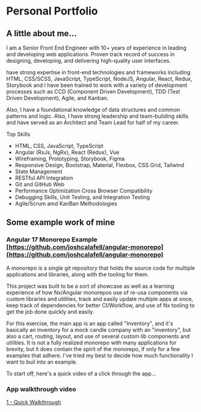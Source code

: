 # Personal Portfolio

## A little about me...

I am a Senior Front End Engineer with 10+ years of experience in leading and developing web applications. Proven track record of success in designing, developing, and delivering high-quality user interfaces.

have strong expertise in front-end technologies and frameworks including HTML, CSS/SCSS, JavaScript, TypeScript, NodeJS, Angular, React, Redux, Storybook and I have been trained to work with a variety of development processes such as CCD (Component Driven Development), TDD (Test Driven Development), Agile, and Kanban.

Also, I have a foundational knowledge of data structures and common patterns and logic. Also, I have strong leadership and team-building skills and have served as an Architect and Team Lead for half of my career.

Top Skills
* HTML, CSS, JavaScript, TypeScript
* Angular (RxJs, NgRx), React (Redux), Vue
* Wireframing, Prototyping, Storybook, Figma
* Responsive Design, Bootstrap, Material, Flexbox, CSS Grid, Tailwind
* State Management
* RESTful API Integration
* Git and GitHub Web
* Performance Optimization Cross Browser Compatibility
* Debugging Skills, Unit Testing, and Integration Testing
* Agile/Scrum amd KanBan Methodologies

## Some example work of mine

### Angular 17 Monorepo Example [https://github.com/joshcalafell/angular-monorepo](https://github.com/joshcalafell/angular-monorepo)

A monorepo is a single git repository that holds the source code for multiple applications and libraries, along with the tooling for them.

This project was built to be a sort of showcase as well as a learning experience of how Nx/Angular monorepos use of re-usa components via custom libraries and utilities, track and easily update multiple apps at once, keep track of dependencies for better CI/Workflow, and use of Nx tooling to get the job done quickly and easily.  

For this exercise, the main app is an app called "Inventory", and it's basically an inventory for a mock candle company with an "inventory", but also a cart, routing, layout, and use of several custom lib components and utilities. It is not a fully realized monorepo with many applications for brevity, but it does contain the spirit of the monorepo, if only for a few examples that adhere. I've tried my best to decide how much functionality I want to buil into an example. 

To start off, here's a quick video of a click through the app...

### App walkthrough video

[1 - Quick Walkthrough](https://github.com/joshcalafell/Personal-Portfolio/assets/6219922/17797f40-06e6-49a1-8b53-52205200732a)

